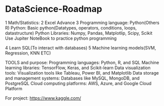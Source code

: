 # DataScience-Roadmap
1 Math/Statistics: 
2 Excel Advance
3 Programming language: Python(Others R)
Python: Basic python(Datatypes, operators, conditions, loops, datastructure)
Python Libraries: Numpy, Pandas, Matplotlip, Scipy, Scikit
Use Jupiter NoteBook to practice python programming

4 Learn SQL(To interact with databases)
5 Machine learning models(SVM, Regression, KNN ETC)


TOOLS and purpose:
Programming languages: Python, R, and SQL 
Machine learning libraries: TensorFlow, Keras, and Scikit-learn 
Data visualization tools: Visualization tools like Tableau, Power BI, and Matplotlib 
Data storage and management systems: Databases like MySQL, MongoDB, and PostgreSQL 
Cloud computing platforms: AWS, Azure, and Google Cloud Platform

For project: <Link>https://www.kaggle.com/<Link>
